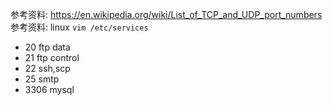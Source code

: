 参考资料: https://en.wikipedia.org/wiki/List_of_TCP_and_UDP_port_numbers
参考资料: linux `vim /etc/services`

* 20 ftp data
* 21 ftp control
* 22 ssh,scp
* 25 smtp
* 3306 mysql